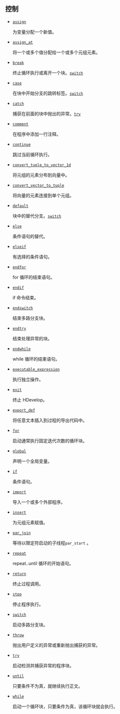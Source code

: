 ## 控制

- [`assign`](assign.html)

  为变量分配一个新值。

- [`assign_at`](assign_at.html)

  将一个或多个值分配给一个或多个元组元素。

- [`break`](break.html)

  终止循环执行或离开一个块。[`switch`](switch.html)

- [`case`](case.html)

  在块中开始分支的跳转标签。[`switch`](switch.html)

- [`catch`](catch.html)

  捕获在前面的块中抛出的异常。[`try`](try.html)

- [`comment`](comment.html)

  在程序中添加一行注释。

- [`continue`](continue.html)

  跳过当前循环执行。

- [`convert_tuple_to_vector_1d`](convert_tuple_to_vector_1d.html)

  将元组的元素分布到向量中。

- [`convert_vector_to_tuple`](convert_vector_to_tuple.html)

  将向量的元素连接到单个元组。

- [`default`](default.html)

  块中的替代分支。[`switch`](switch.html)

- [`else`](else.html)

  条件语句的替代。

- [`elseif`](elseif.html)

  有选择的条件语句。

- [`endfor`](endfor.html)

  for 循环的结束语句。

- [`endif`](endif.html)

  if 命令结束。

- [`endswitch`](endswitch.html)

  结束多路分支块。

- [`endtry`](endtry.html)

  结束处理异常的块。

- [`endwhile`](endwhile.html)

  while 循环的结束语句。

- [`executable_expression`](executable_expression.html)

  执行独立操作。

- [`exit`](exit.html)

  终止 HDevelop。

- [`export_def`](export_def.html)

  将任意文本插入到过程的导出代码中。

- [`for`](for.html)

  启动通常执行固定迭代次数的循环块。

- [`global`](global.html)

  声明一个全局变量。

- [`if`](if.html)

  条件语句。

- [`import`](import.html)

  导入一个或多个外部程序。

- [`insert`](insert.html)

  为元组元素赋值。

- [`par_join`](par_join.html)

  等待以限定符启动的子线程`par_start` 。

- [`repeat`](repeat.html)

  repeat..until 循环的开始语句。

- [`return`](return.html)

  终止过程调用。

- [`stop`](stop.html)

  停止程序执行。

- [`switch`](switch.html)

  启动多路分支块。

- [`throw`](throw.html)

  抛出用户定义的异常或重新抛出捕获的异常。

- [`try`](try.html)

  启动检测并捕获异常的程序块。

- [`until`](until.html)

  只要条件不为真，就继续执行正文。

- [`while`](while.html)

  启动一个循环块，只要条件为真，该循环块就会执行。